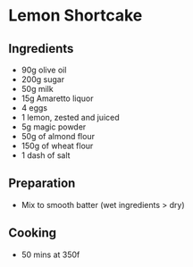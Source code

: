 # Lemon Shortcake

## Ingredients
- 90g olive oil
- 200g sugar
- 50g milk
- 15g Amaretto liquor
- 4 eggs
- 1 lemon, zested and juiced
- 5g magic powder
- 50g of almond flour
- 150g of wheat flour
- 1 dash of salt

## Preparation

- Mix to smooth batter (wet ingredients > dry)

## Cooking
- 50 mins at 350f
